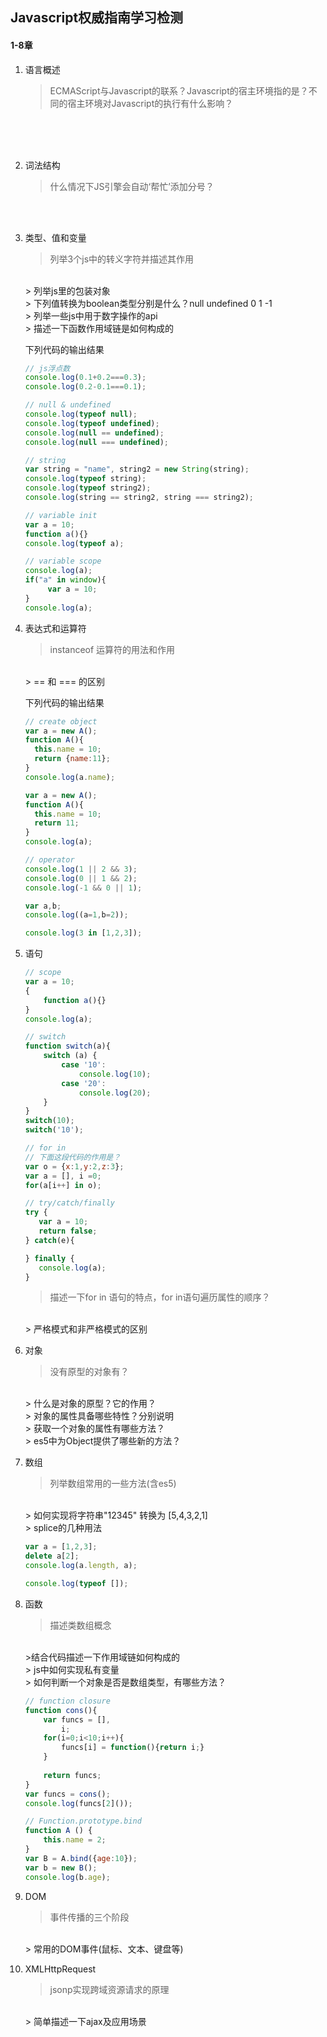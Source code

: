 ## Javascript权威指南学习检测

#### 1-8章

1. 语言概述  
   > ECMAScript与Javascript的联系？Javascript的宿主环境指的是？不同的宿主环境对Javascript的执行有什么影响？  

   <br><br><br>

2. 词法结构  
   > 什么情况下JS引擎会自动‘帮忙’添加分号？  
   
   <br><br>
   
3. 类型、值和变量  
   > 列举3个js中的转义字符并描述其作用  
   
   <br>
   > 列举js里的包装对象
   
   <br>
   > 下列值转换为boolean类型分别是什么？null undefined 0 1 -1
   
   <br>
   > 列举一些js中用于数字操作的api
   
   <br>
   > 描述一下函数作用域链是如何构成的
   

   下列代码的输出结果
   
   ~~~js
   // js浮点数
   console.log(0.1+0.2===0.3);
   console.log(0.2-0.1===0.1);
   
   // null & undefined
   console.log(typeof null);
   console.log(typeof undefined);
   console.log(null == undefined);
   console.log(null === undefined);
   
   // string
   var string = "name", string2 = new String(string);
   console.log(typeof string);
   console.log(typeof string2);
   console.log(string == string2, string === string2);
   
   // variable init
   var a = 10;
   function a(){}
   console.log(typeof a);
   
   // variable scope
   console.log(a);
   if("a" in window){
   		var a = 10;
   }
   console.log(a);
   ~~~
   

4. 表达式和运算符
   > instanceof 运算符的用法和作用
     
   <br>
   > == 和 === 的区别
   
   下列代码的输出结果
   
   ~~~js  
   // create object
   var a = new A();
   function A(){
     this.name = 10;
     return {name:11};
   }
   console.log(a.name);
   
   var a = new A();
   function A(){
     this.name = 10;
     return 11;
   }
   console.log(a);
   
   // operator
   console.log(1 || 2 && 3);
   console.log(0 || 1 && 2);
   console.log(-1 && 0 || 1);
   
   var a,b;
   console.log((a=1,b=2));
   
   console.log(3 in [1,2,3]);
   ~~~

5. 语句  
	
	~~~js
	// scope
   var a = 10;
	{
		function a(){}
	}
   console.log(a);
   
   // switch
   function switch(a){
   		switch (a) {
			case '10':
				console.log(10);
			case '20':
				console.log(20);
		}
   }
   switch(10);
   switch('10');
   
   // for in 
   // 下面这段代码的作用是？
   var o = {x:1,y:2,z:3};
   var a = [], i =0;
   for(a[i++] in o);
   
   // try/catch/finally
   try {
       var a = 10;
       return false;
   } catch(e){
   
   } finally {
       console.log(a);
   }
   
	~~~
	
	> 描述一下for in 语句的特点，for in语句遍历属性的顺序？
	
	<br>
	> 严格模式和非严格模式的区别

6. 对象
   
   > 没有原型的对象有？
   
   <br>
   > 什么是对象的原型？它的作用？
   
   <br>
   > 对象的属性具备哪些特性？分别说明
   
   <br>
   > 获取一个对象的属性有哪些方法？
   
   <br>
   > es5中为Object提供了哪些新的方法？

7. 数组
   > 列举数组常用的一些方法(含es5)
   
   <br>
   > 如何实现将字符串"12345" 转换为 [5,4,3,2,1]
   
   <br>
   > splice的几种用法
   
   ~~~js
   var a = [1,2,3];
   delete a[2];
   console.log(a.length, a);
   
   console.log(typeof []);
   ~~~

8. 函数
	> 描述类数组概念
	
	<br>
	>结合代码描述一下作用域链如何构成的
	
	<br>
	> js中如何实现私有变量
	
	<br>
	> 如何判断一个对象是否是数组类型，有哪些方法？
	
	~~~js
	// function closure
	function cons(){
		var funcs = [],
			i;
		for(i=0;i<10;i++){
			funcs[i] = function(){return i;}
		}
		
		return funcs;
	}
	var funcs = cons();
	console.log(funcs[2]());
	
	// Function.prototype.bind
	function A () {
    	this.name = 2;
	}
	var B = A.bind({age:10});
	var b = new B();
	console.log(b.age);
	~~~

9. DOM
	> 事件传播的三个阶段
	
	<br>
	> 常用的DOM事件(鼠标、文本、键盘等)

10. XMLHttpRequest
	> jsonp实现跨域资源请求的原理
	
	<br>
	> 简单描述一下ajax及应用场景

   